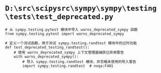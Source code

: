 # `D:\src\scipysrc\sympy\sympy\testing\tests\test_deprecated.py`

```
# 从 sympy.testing.pytest 模块中导入 warns_deprecated_sympy 函数
from sympy.testing.pytest import warns_deprecated_sympy

# 定义一个测试函数，用于测试 sympy.testing.randtest 模块中的过时功能
def test_deprecated_testing_randtest():
    # 使用 warns_deprecated_sympy 上下文管理器捕获已弃用警告
    with warns_deprecated_sympy():
        # 导入 sympy.testing.randtest 模块，并忽略未使用的导入警告
        import sympy.testing.randtest  # noqa:F401
```